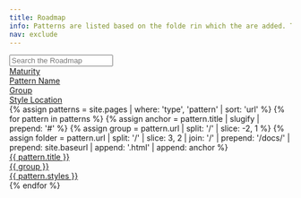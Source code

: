 ```yaml
---
title: Roadmap
info: Patterns are listed based on the folde rin which the are added. To add a pattern add the corrresonding file to the folder. The rodmap can be sorted alphabetically, or by pattern maturity. Remember to add a corresponding file into the _docs folder - or this will break.
nav: exclude
---
```

<div id="sg_roadmap">
  <input type="text" class="fluid roadmap_search fuzzy-search" placeholder="Search the Roadmap"/>
  <div class="table">
    <div class="sg_roadmap_header"> 
      <div class="tableRow">
        <div class="tableCell"><a href="javascript:void(0)" class="sort" data-sort="maturity">Maturity</a></div>
        <div class="tableCell"><a href="javascript:void(0)" class="sort" data-sort="header">Pattern Name</a></div>
        <div class="tableCell"><a href="javascript:void(0)" class="sort" data-sort="group">Group</a></div>
        <div class="tableCell"><a href="javascript:void(0)" class="sort" data-sort="styles">Style Location</a></div>
        <div class="tableCell"></div>
      </div>
    </div>
    <div class="list">
    {% assign patterns = site.pages | where: 'type', 'pattern' | sort: 'url' %}
    {% for pattern in patterns %}
    {% assign anchor = pattern.title | slugify | prepend: '#' %}
    {% assign group = pattern.url  | split: '/'  | slice: -2, 1 %}
    {% assign folder = pattern.url | split: '/' | slice: 3, 2 | join: '/' | prepend: '/docs/' | prepend: site.baseurl | append: '.html' | append: anchor %}
      <a href="{{ site.baseurl }}{{ folder }}" class="sg_roadmap_pattern tableRow">
        <div class="tableCell">
          <div class="sg_label maturity {{ pattern.maturity }}" data-maturity="{{ pattern.maturity }}"></div>
        </div>
        <div class="tableCell">
          <div class="header">{{ pattern.title }}</div>
        </div>
        <div class="tableCell">
          <div class="group typo_hummingbird">{{ group }}</div>
        </div>
        <div class="tableCell">
          <div class="typo_hummingbird styles">{{ pattern.styles }}</div>
        </div>
        <div class="tableCell">
          <div class="arrow"><i class="icon" data-icon="chevron_right"></i></div>
        </div>
      </a>
    {% endfor %}
    </div>
  </div>
</div>

<script src="//cdnjs.cloudflare.com/ajax/libs/list.js/1.5.0/list.min.js"></script>
<script>
  // Create the List
  var options = {
    valueNames: [ 'header', 'group', 'styles', { name: 'maturity', attr: 'data-maturity' } ]
  };
  var roadmap = new List('sg_roadmap', options);
  roadmap.sort("header", {
    order: "asc"
  })
</script>